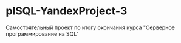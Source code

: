 # plSQL-YandexProject-3
Самостоятельный проект по итогу окончания курса "Серверное программирование на SQL"
